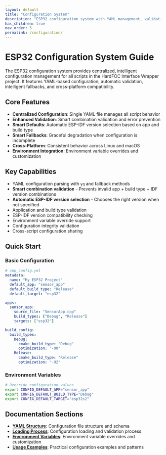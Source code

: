```yaml
---
layout: default
title: "Configuration System"
description: "ESP32 configuration system with YAML management, validation, and smart defaults"
has_children: true
nav_order: 5
permalink: /configuration/
---
```


# ESP32 Configuration System Guide

The ESP32 configuration system provides centralized, intelligent configuration management for all scripts in the HardFOC Interface Wrapper project. It features YAML-based configuration, automatic validation, intelligent fallbacks, and cross-platform compatibility.

## Core Features

- **Centralized Configuration**: Single YAML file manages all script behavior
- **Enhanced Validation**: Smart combination validation and error prevention
- **Smart Defaults**: Automatic ESP-IDF version selection based on app and build type
- **Smart Fallbacks**: Graceful degradation when configuration is incomplete
- **Cross-Platform**: Consistent behavior across Linux and macOS
- **Environment Integration**: Environment variable overrides and customization

## Key Capabilities

- YAML configuration parsing with `yq` and fallback methods
- **Smart combination validation** - Prevents invalid app + build type + IDF version combinations
- **Automatic ESP-IDF version selection** - Chooses the right version when not specified
- Application and build type validation
- ESP-IDF version compatibility checking
- Environment variable override support
- Configuration integrity validation
- Cross-script configuration sharing

## Quick Start

### Basic Configuration
```yaml
# app_config.yml
metadata:
  name: "My ESP32 Project"
  default_app: "sensor_app"
  default_build_type: "Release"
  default_target: "esp32"

apps:
  sensor_app:
    source_file: "SensorApp.cpp"
    build_types: ["Debug", "Release"]
    targets: ["esp32"]

build_config:
  build_types:
    Debug:
      cmake_build_type: "Debug"
      optimization: "-O0"
    Release:
      cmake_build_type: "Release"
      optimization: "-O2"
```

### Environment Variables
```bash
# Override configuration values
export CONFIG_DEFAULT_APP="sensor_app"
export CONFIG_DEFAULT_BUILD_TYPE="Debug"
export CONFIG_DEFAULT_TARGET="esp32s2"
```

## Documentation Sections

- **[YAML Structure](yaml-structure/)**: Configuration file structure and schema
- **[Loading Process](loading-process/)**: Configuration loading and validation process
- **[Environment Variables](environment-variables/)**: Environment variable overrides and customization
- **[Usage Examples](usage-examples/)**: Practical configuration examples and patterns
